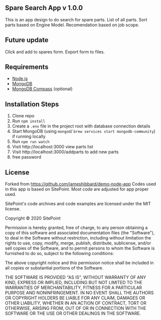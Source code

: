 ## Spare Search App v 1.0.0
This is an app design to do search for spare parts. 
List of all parts.
Sort parts based on Engine Model.
Recomendation based on job scope. 

## Future update
Click and add to spares form. 
Export form to files. 


## Requirements

* [Node.js](http://nodejs.org/)
* [MongoDB](https://www.mongodb.com/)
* [MongoDB Compass](https://www.mongodb.com/products/compass) (optional)

## Installation Steps

1. Clone repo
2. Run `npm install`
3. Create a `.env` file in the project root with database connection details
4. Start MongoDB (using `mongod`/ `brew services start mongodb-community`) if running locally 
5. Run `npm run watch`
6. Visit http://localhost:3000 view parts list
7. Visit http://localhost:3000/addparts to add new parts
8. free password


## License
Forked from https://github.com/jameshibbard/demo-node-app
Codes used in this app is based on SitePoint. 
Most code are adjusted for app proper used. 

SitePoint's code archives and code examples are licensed under the MIT license.

Copyright © 2020 SitePoint

Permission is hereby granted, free of charge, to any person obtaining a copy of this software and associated documentation files (the "Software"), to deal in the Software without restriction, including without limitation the rights to use, copy, modify, merge, publish, distribute, sublicense, and/or sell copies of the Software, and to permit persons to whom the Software is furnished to do so, subject to the following conditions:

The above copyright notice and this permission notice shall be included in all copies or substantial portions of the Software.

THE SOFTWARE IS PROVIDED "AS IS", WITHOUT WARRANTY OF ANY KIND, EXPRESS OR IMPLIED, INCLUDING BUT NOT LIMITED TO THE WARRANTIES OF MERCHANTABILITY, FITNESS FOR A PARTICULAR PURPOSE AND NONINFRINGEMENT. IN NO EVENT SHALL THE AUTHORS OR COPYRIGHT HOLDERS BE LIABLE FOR ANY CLAIM, DAMAGES OR OTHER LIABILITY, WHETHER IN AN ACTION OF CONTRACT, TORT OR OTHERWISE, ARISING FROM, OUT OF OR IN CONNECTION WITH THE SOFTWARE OR THE USE OR OTHER DEALINGS IN THE SOFTWARE.
